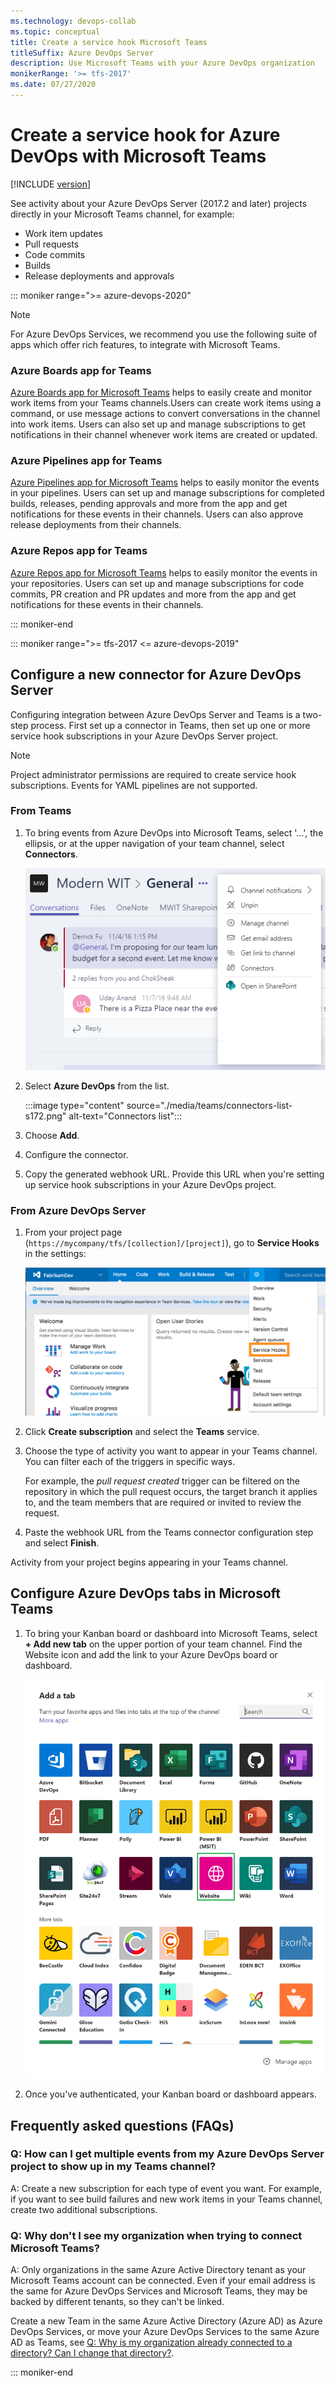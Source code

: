 ```yaml
---
ms.technology: devops-collab
ms.topic: conceptual
title: Create a service hook Microsoft Teams
titleSuffix: Azure DevOps Server
description: Use Microsoft Teams with your Azure DevOps organization
monikerRange: '>= tfs-2017'
ms.date: 07/27/2020 
---
```


# Create a service hook for Azure DevOps with Microsoft Teams 

[!INCLUDE [version](../../includes/version-tfs-2017-through-vsts.md)]

See activity about your Azure DevOps Server (2017.2 and later) projects directly in your Microsoft Teams channel, for example:
* Work item updates
* Pull requests
* Code commits
* Builds
* Release deployments and approvals


::: moniker range=">= azure-devops-2020"
> [!NOTE]
> For Azure DevOps Services, we recommend you use the following suite of apps which offer rich features, to integrate with Microsoft Teams.

### Azure Boards app for Teams

[Azure Boards app for Microsoft Teams](../../boards/integrations/boards-teams.md) helps to easily create and monitor work items from your Teams channels.Users can create work items using a command, or use message actions to convert conversations in the channel into work items. Users can also set up and manage subscriptions to get notifications in their channel whenever work items are created or updated. 

### Azure Pipelines app for Teams

[Azure Pipelines app for Microsoft Teams](../../pipelines/integrations/microsoft-teams.md) helps to easily monitor the events in your pipelines. Users can set up and manage subscriptions for completed builds, releases, pending approvals and more from the app and get notifications for these events in their channels. Users can also approve release deployments from their channels. 

### Azure Repos app for Teams

[Azure Repos app for Microsoft Teams](../../repos/integrations/repos-teams.md) helps to easily monitor the events in your repositories. Users can set up and manage subscriptions for code commits, PR creation and PR updates and more from the app and get notifications for these events in their channels. 

::: moniker-end

::: moniker range=">= tfs-2017 <= azure-devops-2019"

## Configure a new connector for Azure DevOps Server

Configuring integration between Azure DevOps Server and Teams is a two-step process. First set up a connector in Teams, then set up one or more service hook subscriptions in your Azure DevOps Server project.

> [!NOTE]  
> Project administrator permissions are required to create service hook subscriptions. 
> Events for YAML pipelines are not supported. 


### From Teams 

1. To bring events from Azure DevOps into Microsoft Teams, select '...', the ellipsis, or at the upper navigation of your team channel, select **Connectors**. 

   ![Open the Teams actions menu](./media/teams/open-teams-menu-s172.png) 

2. Select **Azure DevOps** from the list.

	:::image type="content" source="./media/teams/connectors-list-s172.png" alt-text="Connectors list":::

3. Choose **Add**.

4. Configure the connector. 

5. Copy the generated webhook URL. Provide this URL when you're setting up service hook subscriptions in your Azure DevOps project.

### From Azure DevOps Server

1. From your project page (`https://mycompany/tfs/[collection]/[project]`), go to **Service Hooks** in the settings:

   ![Azure DevOps Services, Service Hook Settings](media/slack/vsts-service-hooks.png)  

1. Click **Create subscription** and select the **Teams** service.

1. Choose the type of activity you want to appear in your Teams channel.	You can filter each of the triggers in specific ways.

	For example, the *pull request created* trigger can be filtered on the repository in which the pull request occurs, 
    the target branch it applies to, and the team members that are required or invited to review the request.

1. Paste the webhook URL from the Teams connector configuration step and select **Finish**.

Activity from your project begins appearing in your Teams channel.


## Configure Azure DevOps tabs in Microsoft Teams

1. To bring your Kanban board or dashboard into Microsoft Teams, select **+ Add new tab** on the upper portion of your team channel. Find the Website icon and add the link to your Azure DevOps board or dashboard. 

   ![Add a new tab to Teams channel](./media/teams/teams-as-website.png)

2. Once you've authenticated, your Kanban board or dashboard appears.
   

## Frequently asked questions (FAQs)

<!-- BEGINSECTION class="m-qanda" -->

### Q: How can I get multiple events from my Azure DevOps Server project to show up in my Teams channel?

A: Create a new subscription for each type of event you want.
For example, if you want to see build failures and new work items in your Teams channel,
create two additional subscriptions.

### Q: Why don't I see my organization when trying to connect Microsoft Teams?

A: Only organizations in the same Azure Active Directory tenant as your Microsoft Teams account can be connected. Even if your email address is the same for Azure DevOps Services and Microsoft Teams, they may be backed by different tenants, so they can't be linked.

Create a new Team in the same Azure Active Directory (Azure AD) as Azure DevOps Services, or move your Azure DevOps Services to the same Azure AD as Teams, see [Q: Why is my organization already connected to a directory? Can I change that directory?](../../organizations/accounts/faq-azure-access.md#q-why-is-my-organization-already-connected-to-a-directory-can-i-change-that-directory).

<!-- ENDSECTION -->

::: moniker-end
